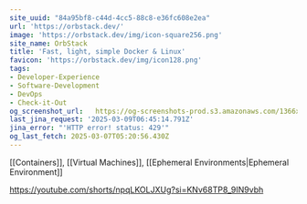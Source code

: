 ```yaml
---
site_uuid: "84a95bf8-c44d-4cc5-88c8-e36fc608e2ea"
url: 'https://orbstack.dev/'
image: 'https://orbstack.dev/img/icon-square256.png'
site_name: OrbStack
title: 'Fast, light, simple Docker & Linux'
favicon: 'https://orbstack.dev/img/icon128.png'
tags:
- Developer-Experience
- Software-Development
- DevOps
- Check-it-Out
og_screenshot_url:   https://og-screenshots-prod.s3.amazonaws.com/1366x768/80/false/71f9b2f378fb69ba2aede828f50a3faea381879467239d19c55fc6a12e383e49.jpeg
last_jina_request: '2025-03-09T06:45:14.791Z'
jina_error: "'HTTP error! status: 429'"
og_last_fetch: 2025-03-07T05:20:56.430Z
---
```

[[Containers]], [[Virtual Machines]], [[Ephemeral Environments|Ephemeral Environment]]

https://youtube.com/shorts/npqLKOLJXUg?si=KNv68TP8_9IN9vbh
